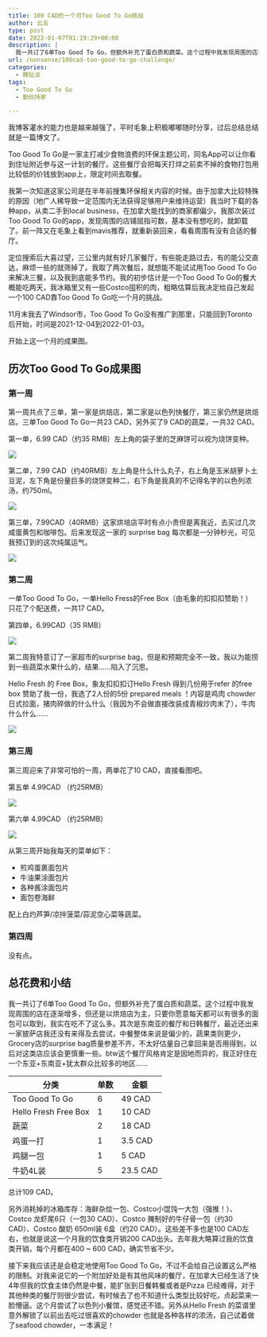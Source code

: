 ```yaml
---
title: 100 CAD的一个月Too Good To Go挑战
author: 云五
type: post
date: 2022-01-07T01:19:29+00:00
description: |
  我一共订了6单Too Good To Go，但额外补充了蛋白质和蔬菜。这个过程中我发现周围的店在逐渐增多，但还是以烘焙店为主，只要你愿意每天都可以有很多的面包可以取到，我实在吃不了这么多。其次是东南亚的餐厅和日韩餐厅，最近还出来一家披萨店我还没有来得及去尝试，中餐整体来说是偏少的，蔬果类则更少，Grocery店的surprise bag质量参差不齐，不太好估量自己拿回来是否用得到，以后对这类店应该会更慎重一些。btw这个餐厅风格肯定是因地而异的，我正好住在一个东亚+东南亚+犹太群众比较多的地区……
url: /nonsense/100cad-too-good-to-go-challenge/
categories:
  - 瞎扯淡
tags:
  - Too Good To Go
  - 勤俭持家

---
```

我博客灌水的能力也是越来越强了，平时毛象上积极嘟嘟随时分享，过后总结总结就是一篇博文了。

Too Good To Go是一家主打减少食物浪费的环保主题公司，同名App可以让你看到住址附近参与这一计划的餐厅。这些餐厅会把每天打烊之前卖不掉的食物打包用比较低的价钱放到app上，限定时间去取餐。

我第一次知道这家公司是在半年前搜集环保相关内容的时候。由于加拿大比较特殊的原因（地广人稀导致一定范围内无法获得足够用户来维持运营）我当时下载的各种app，从卖二手到local business，在加拿大能找到的商家都偏少。我那次装过Too Good To Go的app，发现周围的店铺屈指可数，基本没有想吃的，就卸载了。前一阵又在毛象上看到mavis推荐，就重新装回来，看看周围有没有合适的餐厅。

定位搜索后大喜过望，三公里内就有好几家餐厅，有些能走路过去，有的能公交直达，麻烦一些的就筛掉了。我取了两次餐后，就想能不能试试用Too Good To Go来解决三餐，以及我到底能多节约。我的初步估计是一个Too Good To Go的餐大概能吃两天，我冰箱里又有一些Costco囤积的肉，粗略估算后我决定给自己发起一个100 CAD靠Too Good To Go吃一个月的挑战。

11月末我去了Windsor市，Too Good To Go没有推广到那里，只能回到Toronto后开始，时间是2021-12-04到2022-01-03。

开始上这一个月的成果图。

## 历次Too Good To Go成果图

### 第一周

第一周共点了三单，第一家是烘焙店，第二家是以色列快餐厅，第三家仍然是烘焙店。三单Too Good To Go一共23 CAD，另外买了9 CAD的蔬菜，一共32 CAD。

第一单，6.99 CAD（约35 RMB）左上角的袋子里的芝麻饼可以视为烧饼变种。

![](https://media.go5.dev/go5media/media_attachments/files/107/385/150/597/656/003/original/75c9264827d0664a.jpeg)



第二单，7.99 CAD（约40RMB）左上角是什么什么丸子，右上角是玉米胡萝卜土豆泥，左下角是份量巨多的烧饼变种二，右下角是我真的不记得名字的以色列浓汤，约750ml。

![](https://media.go5.dev/go5media/media_attachments/files/107/385/873/259/385/709/original/3770c18a303c89ff.jpeg)


第三单，7.99CAD（40RMB）这家烘培店平时有点小贵但是离我近，去买过几次咸蛋黄包和咖啡包。后来发现这一家的 surprise bag 每次都是一分钟秒光，可见我预订到的这次纯属运气。

![](https://media.go5.dev/go5media/media_attachments/files/107/395/291/481/119/521/original/0bade1a0313f2ac5.jpeg)



### 第二周

一单Too Good To Go，一单Hello Fress的Free Box（由毛象的扣扣扣赞助！）只花了个配送费，一共17 CAD。

第四单，6.99CAD（35 RMB）

![](https://media.go5.dev/go5media/media_attachments/files/107/418/956/704/828/116/original/d3ac6705fb828bd0.jpeg)

第二周我特意订了一家超市的surprise bag，但是和预期完全不一致，我以为能捞到一些蔬菜水果什么的，结果……陷入了沉思。

Hello Fresh 的 Free Box，象友扣扣扣订Hello Fresh 得到几份用于refer 的free box 赞助了我一份，我选了2人份的5份 prepared meals ！内容是鸡肉 chowder 日式拉面，猪肉碎做的什么什么（我因为不会做直接改装成青椒炒肉末了），牛肉什么什么……

![](https://media.go5.dev/go5media/media_attachments/files/107/441/060/841/268/477/original/0fa6eaeda5b06ca4.jpeg)



### 第三周

第三周迎来了非常可怕的一周，两单花了10 CAD，直接看图吧。

第五单 4.99CAD （约25RMB）

![](https://media.go5.dev/go5media/media_attachments/files/107/447/586/153/766/040/original/f8e6e01926c0d5d1.jpeg)

第六单 4.99CAD （约25RMB）

![](https://media.go5.dev/go5media/media_attachments/files/107/498/827/088/662/799/original/e7296cb7610c43f2.jpeg)

从第三周开始我每天的菜单如下：

  * 煎鸡蛋裹面包片
  * 牛油果涂面包片
  * 各种酱涂面包片
  * 面包卷海鲜

配上白灼芦笋/凉拌菠菜/蒜泥空心菜等蔬菜。

### 第四周

没有点。

## 总花费和小结

我一共订了6单Too Good To Go，但额外补充了蛋白质和蔬菜。这个过程中我发现周围的店在逐渐增多，但还是以烘焙店为主，只要你愿意每天都可以有很多的面包可以取到，我实在吃不了这么多。其次是东南亚的餐厅和日韩餐厅，最近还出来一家披萨店我还没有来得及去尝试，中餐整体来说是偏少的，蔬果类则更少，Grocery店的surprise bag质量参差不齐，不太好估量自己拿回来是否用得到，以后对这类店应该会更慎重一些。btw这个餐厅风格肯定是因地而异的，我正好住在一个东亚+东南亚+犹太群众比较多的地区……

| 分类                   | 单数 | 金额       |
| -------------------- | -- | -------- |
| Too Good To Go       | 6  | 49 CAD   |
| Hello Fresh Free Box | 1  | 10 CAD   |
| 蔬菜                   | 2  | 18 CAD   |
| 鸡蛋一打                 | 1  | 3.5 CAD  |
| 鸡腿一包                 | 1  | 5 CAD    |
| 牛奶4L装                | 5  | 23.5 CAD |

总计109 CAD。

另外消耗掉的冰箱库存：海鲜杂烩一包、Costco小馄饨一大包（强推！）、Costco 龙虾尾6只（一包30 CAD）、Costco 腌制好的牛仔骨一包（约30 CAD）、Costco 酸奶 650ml装 6盒（约20 CAD）。这些差不多也是100 CAD左右，也就是说这一个月我的饮食类开销200 CAD出头。去年我大略算过我的饮食类开销，每个月都在400 ~ 600 CAD，确实节省不少。

接下来我应该还是会稳定地使用Too Good To Go，不过不会给自己设置这么严格的限制。对我来说它的一个附加好处是有其他风味的餐厅，在加拿大已经生活了快4年但我的饮食主体仍然是中餐，能扩张到日餐韩餐或者是Pizza 已经难得，对于其他种类的餐厅则很少尝试，有时候去了也不知道什么类型比较好吃，点起菜来一脸懵逼。这个月尝试了以色列小餐馆，感觉还不错。另外从Hello Fresh 的菜谱里意外解锁了以前出去吃过很喜欢的chowder 也就是各种各样的浓汤，自己试着做了seafood chowder，一本满足！

